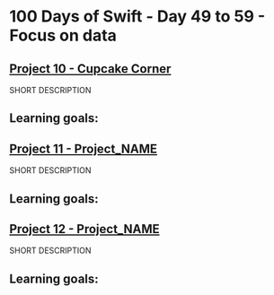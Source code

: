 # 100 Days of Swift - Day 49 to 59 - Focus on data

## [Project 10 - Cupcake Corner](Project%2010)
SHORT DESCRIPTION

Learning goals:
- 

## [Project 11 - Project_NAME](Project%2011)
SHORT DESCRIPTION

Learning goals:
- 

## [Project 12 - Project_NAME](Project%2012)
SHORT DESCRIPTION

Learning goals:
- 
